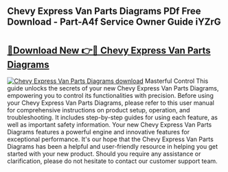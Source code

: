## Chevy Express Van Parts Diagrams PDf Free Download - Part-A4f Service Owner Guide iYZrG

# <h2><a href="http://dfubka.blite.top/?on=Chevy+Express+Van+Parts+Diagrams">🔗Download New 👉🔴 Chevy Express Van Parts Diagrams</a></h2>

[![Chevy Express Van Parts Diagrams download](https://i.imgur.com/lujVjoI.png)](http://dfubka.blite.top/?on=Chevy+Express+Van+Parts+Diagrams)
Masterful Control This guide unlocks the secrets of your new Chevy Express Van Parts Diagrams, empowering you to control its functionalities with precision. Before using your Chevy Express Van Parts Diagrams, please refer to this user manual for comprehensive instructions on product setup, operation, and troubleshooting. It includes step-by-step guides for using each feature, as well as important safety information. Your new Chevy Express Van Parts Diagrams features a powerful engine and innovative features for exceptional performance. It's our hope that the Chevy Express Van Parts Diagrams has been a helpful and user-friendly resource in helping you get started with your new product. Should you require any assistance or clarification, please do not hesitate to contact our customer support team.

